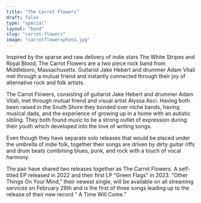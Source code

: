 ```yaml
---
title: "The Carrot Flowers"
draft: false
type: "special"
layout: "band"
slug: "carrot-flowers"
image: "carrotflowersphoto.jpg"
---
```


Inspired by the sparse and raw delivery of indie stars The White Stripes and Royal Blood, The Carrot Flowers are a two piece rock band from Middleboro, Massachusetts. Guitarist Jake Hebert and drummer Adam Vitali met through a mutual friend and instantly connected through their joy of alternative rock and folk artists.

The Carrot Flowers, consisting of guitarist Jake Hebert and drummer Adam Vitali, met through mutual friend and visual artist Alyssa Asci. Having both been raised in the South Shore they bonded over niche bands, having musical dads, and the experience of growing up in a home with an autistic sibling. They both found music to be a strong outlet of expression during their youth which developed into the love of writing songs.

Even though they have separate solo releases that would be placed under the umbrella of indie folk, together their songs are driven by dirty guitar riffs and drum beats combining blues, punk, and rock with a touch of vocal harmony.

The pair have shared two releases together as The Carrot Flowers. A self-titled EP released in 2022 and their first LP “Green Flags” in 2023. “Other Things On Your Mind,” their newest single, will be available on all streaming services on February 29th and is the first of three songs leading up to the release of their new record “ A Time Will Come.”